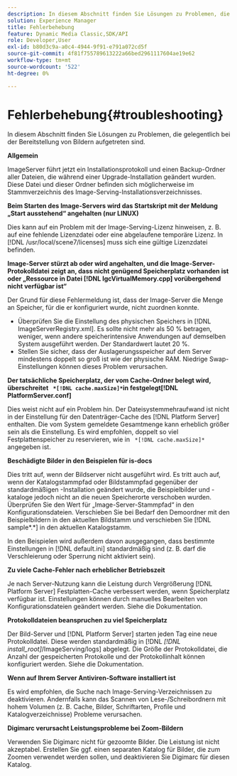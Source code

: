 ```yaml
---
description: In diesem Abschnitt finden Sie Lösungen zu Problemen, die gelegentlich bei der Bereitstellung von Bildern aufgetreten sind.
solution: Experience Manager
title: Fehlerbehebung
feature: Dynamic Media Classic,SDK/API
role: Developer,User
exl-id: b80d3c9a-a0c4-4944-9f91-e791a072cd5f
source-git-commit: 4f81f755789613222a66bed2961117604ae19e62
workflow-type: tm+mt
source-wordcount: '522'
ht-degree: 0%

---
```


# Fehlerbehebung{#troubleshooting}

In diesem Abschnitt finden Sie Lösungen zu Problemen, die gelegentlich bei der Bereitstellung von Bildern aufgetreten sind.

**Allgemein**

ImageServer führt jetzt ein Installationsprotokoll und einen Backup-Ordner aller Dateien, die während einer Upgrade-Installation geändert wurden. Diese Datei und dieser Ordner befinden sich möglicherweise im Stammverzeichnis des Image-Serving-Installationsverzeichnisses.

**Beim Starten des Image-Servers wird das Startskript mit der Meldung „Start ausstehend“ angehalten (nur LINUX)**

Dies kann auf ein Problem mit der Image-Serving-Lizenz hinweisen, z. B. auf eine fehlende Lizenzdatei oder eine abgelaufene temporäre Lizenz. In [!DNL /usr/local/scene7/licenses] muss sich eine gültige Lizenzdatei befinden.

**Image-Server stürzt ab oder wird angehalten, und die Image-Server-Protokolldatei zeigt an, dass nicht genügend Speicherplatz vorhanden ist oder „Ressource in Datei [!DNL IgcVirtualMemory.cpp] vorübergehend nicht verfügbar ist“**

Der Grund für diese Fehlermeldung ist, dass der Image-Server die Menge an Speicher, für die er konfiguriert wurde, nicht zuordnen konnte.

* Überprüfen Sie die Einstellung des physischen Speichers in [!DNL ImageServerRegistry.xml]. Es sollte nicht mehr als 50 % betragen, weniger, wenn andere speicherintensive Anwendungen auf demselben System ausgeführt werden. Der Standardwert lautet 20 %.
* Stellen Sie sicher, dass der Auslagerungsspeicher auf dem Server mindestens doppelt so groß ist wie der physische RAM. Niedrige Swap-Einstellungen können dieses Problem verursachen.

**Der tatsächliche Speicherplatz, der vom Cache-Ordner belegt wird, überschreitet ` *[!DNL cache.maxSize]*`in festgelegt[!DNL PlatformServer.conf]**

Dies weist nicht auf ein Problem hin. Der Dateisystemmehraufwand ist nicht in der Einstellung für den Datenträger-Cache des [!DNL Platform Server] enthalten. Die vom System gemeldete Gesamtmenge kann erheblich größer sein als die Einstellung. Es wird empfohlen, doppelt so viel Festplattenspeicher zu reservieren, wie in ` *[!DNL cache.maxSize]*` angegeben ist.

**Beschädigte Bilder in den Beispielen für is-docs**

Dies tritt auf, wenn der Bildserver nicht ausgeführt wird. Es tritt auch auf, wenn der Katalogstammpfad oder Bildstammpfad gegenüber der standardmäßigen -Installation geändert wurde, die Beispielbilder und -kataloge jedoch nicht an die neuen Speicherorte verschoben wurden. Überprüfen Sie den Wert für „Image-Server-Stammpfad“ in den Konfigurationsdateien. Verschieben Sie bei Bedarf den Demoordner mit den Beispielbildern in den aktuellen Bildstamm und verschieben Sie [!DNL sample*.*] in den aktuellen Katalogstamm.

In den Beispielen wird außerdem davon ausgegangen, dass bestimmte Einstellungen in [!DNL default.ini] standardmäßig sind (z. B. darf die Verschleierung oder Sperrung nicht aktiviert sein).

**Zu viele Cache-Fehler nach erheblicher Betriebszeit**

Je nach Server-Nutzung kann die Leistung durch Vergrößerung [!DNL Platform Server] Festplatten-Cache verbessert werden, wenn Speicherplatz verfügbar ist. Einstellungen können durch manuelles Bearbeiten von Konfigurationsdateien geändert werden. Siehe die Dokumentation.

**Protokolldateien beanspruchen zu viel Speicherplatz**

Der Bild-Server und [!DNL Platform Server] starten jeden Tag eine neue Protokolldatei. Diese werden standardmäßig in [!DNL *[!DNL install_root]*/ImageServing/logs] abgelegt. Die Größe der Protokolldatei, die Anzahl der gespeicherten Protokolle und der Protokollinhalt können konfiguriert werden. Siehe die Dokumentation.

**Wenn auf Ihrem Server Antiviren-Software installiert ist**

Es wird empfohlen, die Suche nach Image-Serving-Verzeichnissen zu deaktivieren. Andernfalls kann das Scannen von Lese-/Schreibordnern mit hohem Volumen (z. B. Cache, Bilder, Schriftarten, Profile und Katalogverzeichnisse) Probleme verursachen.

**Digimarc verursacht Leistungsprobleme bei Zoom-Bildern**

Verwenden Sie Digimarc nicht für gezoomte Bilder. Die Leistung ist nicht akzeptabel. Erstellen Sie ggf. einen separaten Katalog für Bilder, die zum Zoomen verwendet werden sollen, und deaktivieren Sie Digimarc für diesen Katalog.
